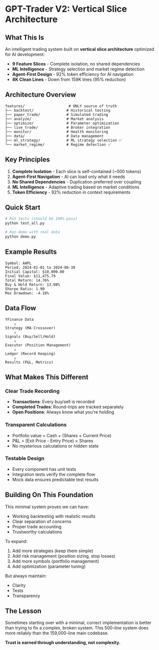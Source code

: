 # GPT-Trader V2: Vertical Slice Architecture

## What This Is

An intelligent trading system built on **vertical slice architecture** optimized for AI development:
- **9 Feature Slices** - Complete isolation, no shared dependencies
- **ML Intelligence** - Strategy selection and market regime detection
- **Agent-First Design** - 92% token efficiency for AI navigation
- **8K Clean Lines** - Down from 159K lines (95% reduction)

## Architecture Overview

```
features/                    # ONLY source of truth
├── backtest/               # Historical testing
├── paper_trade/            # Simulated trading  
├── analyze/                # Market analysis
├── optimize/               # Parameter optimization
├── live_trade/             # Broker integration
├── monitor/                # Health monitoring
├── data/                   # Data management
├── ml_strategy/            # ML strategy selection ✅
└── market_regime/          # Regime detection ✅
```

## Key Principles

1. **Complete Isolation** - Each slice is self-contained (~500 tokens)
2. **Agent-First Navigation** - AI can load only what it needs
3. **No Shared Dependencies** - Duplication preferred over coupling
4. **ML Intelligence** - Adaptive trading based on market conditions
5. **Token Efficiency** - 92% reduction in context requirements

## Quick Start

```bash
# Run tests (should be 100% pass)
python test_all.py

# Run demo with real data
python demo.py
```

## Example Results

```
Symbol: AAPL
Period: 2024-01-01 to 2024-06-30
Initial Capital: $10,000.00
Final Value: $11,475.79
Total Return: 14.76%
Buy & Hold Return: 13.08%
Sharpe Ratio: 1.90
Max Drawdown: -4.18%
```

## Data Flow

```
YFinance Data
    ↓
Strategy (MA Crossover)
    ↓
Signals (Buy/Sell/Hold)
    ↓
Executor (Position Management)
    ↓
Ledger (Record Keeping)
    ↓
Results (P&L, Metrics)
```

## What Makes This Different

### Clear Trade Recording
- **Transactions**: Every buy/sell is recorded
- **Completed Trades**: Round-trips are tracked separately
- **Open Positions**: Always know what you're holding

### Transparent Calculations
- Portfolio value = Cash + (Shares × Current Price)
- P&L = (Exit Price - Entry Price) × Shares
- No mysterious calculations or hidden state

### Testable Design
- Every component has unit tests
- Integration tests verify the complete flow
- Mock data ensures predictable test results

## Building On This Foundation

This minimal system proves we can have:
- Working backtesting with realistic results
- Clear separation of concerns
- Proper trade accounting
- Trustworthy calculations

To expand:
1. Add more strategies (keep them simple)
2. Add risk management (position sizing, stop losses)
3. Add more symbols (portfolio management)
4. Add optimization (parameter tuning)

But always maintain:
- Clarity
- Tests
- Transparency

## The Lesson

Sometimes starting over with a minimal, correct implementation is better than trying to fix a complex, broken system. This 500-line system does more reliably than the 159,000-line main codebase.

**Trust is earned through understanding, not complexity.**